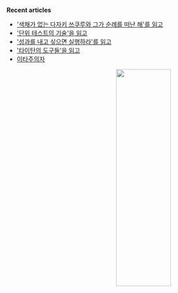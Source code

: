 <p align="left" width="50%">

**Recent articles**
<!-- BLOG-POST-LIST:START -->
- [&#39;색채가 없는 다자키 쓰쿠루와 그가 순례를 떠난 해&#39;를 읽고](https://www.hyesungoh.xyz/색채가-없는-다자키-쓰쿠루와-그가-순례를-떠난-해)
- [&#39;단위 테스트의 기술&#39;을 읽고](https://www.hyesungoh.xyz/단위-테스트의-기술)
- [&#39;성과를 내고 싶으면 실행하라&#39;를 읽고](https://www.hyesungoh.xyz/성과를-내고-싶으면-실행하라)
- [&#39;타이탄의 도구들&#39;을 읽고](https://www.hyesungoh.xyz/타이탄의-도구들)
- [이타주의자](https://www.hyesungoh.xyz/second-half-of-2024)
<!-- BLOG-POST-LIST:END -->

</p>

<img align="right" src="https://render.gitanimals.org/lines/hyesungoh?pet-id=589962073398233318" width="50%" height="500" />  
